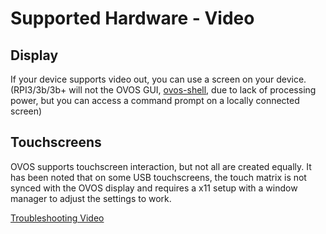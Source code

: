 # Supported Hardware - Video

## Display

If your device supports video out, you can use a screen on your device. (RPI3/3b/3b+ will not the OVOS GUI, [ovos-shell](https://github.com/OpenVoiceOS/ovos-shell), due to lack of processing power, but you can access a command prompt on a locally connected screen)

## Touchscreens

OVOS supports touchscreen interaction, but not all are created equally.  It has been noted that on some USB touchscreens, the touch matrix is not synced with the OVOS display and requires a x11 setup with a window manager to adjust the settings to work.

[Troubleshooting Video](troubleshooting_video.md)
